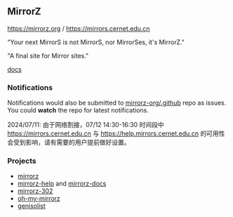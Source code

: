 ## MirrorZ

<https://mirrorz.org> / <https://mirrors.cernet.edu.cn>

"Your next MirrorS is not MirrorS, nor MirrorSes, it's MirrorZ."

"A final site for Mirror sites."

[docs](https://github.com/mirrorz-org/org/tree/master/docs)

### Notifications

Notifications would also be submitted to [mirrorz-org/.github](https://github.com/mirrorz-org/.github) repo as issues. You could **watch** the repo for latest notifications.

2024/07/11: 由于网络割接，07/12 14:30-16:30 时间段中 <https://mirrors.cernet.edu.cn> 与 <https://help.mirrors.cernet.edu.cn> 的可用性会受到影响，请有需要的用户提前做好设置。

### Projects

- [mirrorz](https://github.com/mirrorz-org/mirrorz)
- [mirrorz-help](https://github.com/mirrorz-org/mirrorz-help) and [mirrorz-docs](https://github.com/mirrorz-org/mirrorz-docs)
- [mirrorz-302](https://github.com/mirrorz-org/mirrorz-302)
- [oh-my-mirrorz](https://github.com/mirrorz-org/oh-my-mirrorz)
- [genisolist](https://github.com/mirrorz-org/genisolist)
